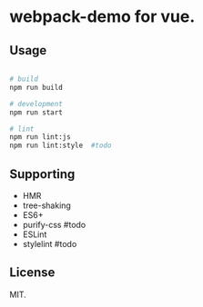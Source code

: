 # webpack-demo for vue.

## Usage

```bash

# build
npm run build

# development
npm run start

# lint
npm run lint:js
npm run lint:style  #todo
```

## Supporting

+ HMR
+ tree-shaking
+ ES6+
+ purify-css #todo
+ ESLint
+ stylelint #todo

## License

MIT.